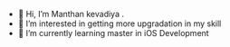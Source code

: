- 👋 Hi, I’m Manthan kevadiya .
- 👀 I’m interested in getting more upgradation in my skill 
- 🌱 I’m currently learning master in iOS Development

<!---
Manthan1120/Manthan1120 is a ✨ special ✨ repository because its `README.md` (this file) appears on your GitHub profile.
You can click the Preview link to take a look at your changes.
--->
